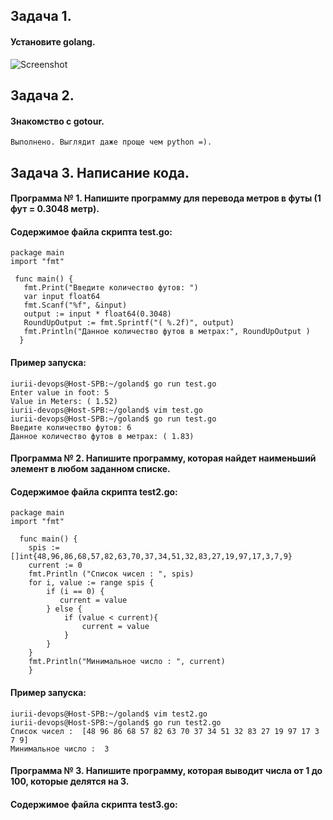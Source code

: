 ## **Задача 1.**
#### Установите golang. 
![Screenshot](7_5_1_.jpg)
## **Задача 2.** 
#### Знакомство с gotour.
```
Выполнено. Выглядит даже проще чем python =). 
```
## Задача 3. Написание кода.
#### Программа № 1. Напишите программу для перевода метров в футы (1 фут = 0.3048 метр).
#### Содержимое файла скрипта test.go:
```
package main
import "fmt"

 func main() {
   fmt.Print("Введите количество футов: ")
   var input float64
   fmt.Scanf("%f", &input)           
   output := input * float64(0.3048) 
   RoundUpOutput := fmt.Sprintf("( %.2f)", output)
   fmt.Println("Данное количество футов в метрах:", RoundUpOutput )
  }
```
#### Пример запуска:
```
iurii-devops@Host-SPB:~/goland$ go run test.go 
Enter value in foot: 5
Value in Meters: ( 1.52)
iurii-devops@Host-SPB:~/goland$ vim test.go 
iurii-devops@Host-SPB:~/goland$ go run test.go 
Введите количество футов: 6
Данное количество футов в метрах: ( 1.83)
```
#### Программа № 2. Напишите программу, которая найдет наименьший элемент в любом заданном списке.
#### Содержимое файла скрипта test2.go:
```
package main
import "fmt"

  func main() {
    spis := []int{48,96,86,68,57,82,63,70,37,34,51,32,83,27,19,97,17,3,7,9}
    current := 0
    fmt.Println ("Список чисел : ", spis)
    for i, value := range spis {
        if (i == 0) {
           current = value
        } else {
            if (value < current){
                current = value
            }
        }
    }
    fmt.Println("Минимальное число : ", current)
    }
```
####  Пример запуска:
```
iurii-devops@Host-SPB:~/goland$ vim test2.go
iurii-devops@Host-SPB:~/goland$ go run test2.go 
Список чисел :  [48 96 86 68 57 82 63 70 37 34 51 32 83 27 19 97 17 3 7 9]
Минимальное число :  3
```
#### Программа № 3. Напишите программу, которая выводит числа от 1 до 100, которые делятся на 3. 
#### Содержимое файла скрипта test3.go:
```

```
